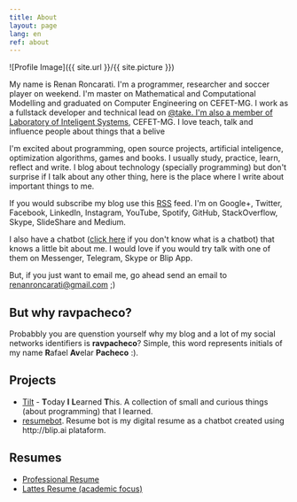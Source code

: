 ```yaml
---
title: About
layout: page
lang: en
ref: about
---
```

![Profile Image]({{ site.url }}/{{ site.picture }})

<p>My name is Renan Roncarati. I'm a programmer, researcher and soccer player on weekend. 
I'm master on Mathematical and Computational Modelling and graduated on Computer Engineering on CEFET-MG.  
I work as a fullstack developer and technical lead on <a href="http://take.net">@take. I'm also a member of 
<a href="http://www.lsi.cefetmg.br/">Laboratory of Inteligent Systems</a>, CEFET-MG.
I love teach, talk and influence people about things that a belive</a>  

I'm excited about programming, open source projects, artificial inteligence, optimization algorithms, games and books. 
I usually study, practice, learn, reflect and write. I blog about technology (specially programming) but 
don't surprise if I talk about any other thing, here is the place where I write about important things to me.     

If you would subscribe my blog use this <a href="http://ravpacheco.com/feed.xml">RSS</a> feed. 
I'm on Google+, Twitter, Facebook, LinkedIn, Instagram, YouTube, Spotify, GitHub, StackOverflow, Skype, SlideShare and Medium.

I also have a chatbot (<a href="http://ravpacheco.com/bot">click here</a> if you don't know what is a chatbot) that knows a little bit about me. 
I would love if you would try talk with one of them on Messenger, Telegram, Skype or Blip App.

But, if you just want to email me, go ahead send an email to renanroncarati@gmail.com ;)
 
<h2>But why <b>ravpacheco</b>?</h2>

<p>Probabbly you are quenstion yourself why my blog and a lot of my social networks identifiers is <b>ravpacheco</b>?
Simple, this word represents initials of my name <b>R</b>afael <b>Av</b>elar <b>Pacheco</b> :).
</p>

<h2>Projects</h2>

<ul>
	<li><a href="https://github.com/ravpacheco/tilt">Tilt</a> - <b>T</b>oday <b>I</b> <b>L</b>earned <b>T</b>his. A collection of small and curious things (about programming) that I learned.</li>
	<li><a href="https://github.com/ravpacheco/resumebot">resumebot</a>. Resume bot is my digital resume as a chatbot created using http://blip.ai plataform.</li>
</ul>

<h2>Resumes</h2>

<ul class="skill-list">
	<li><a href="https://github.com/">Professional Resume</a></li>
	<li><a href="https://github.com/">Lattes Resume (academic focus)</a></li>
</ul>

<!--
<h2>Short Bio</h2>
<p>Put here a short bio to be use on presentations
</p>
-->